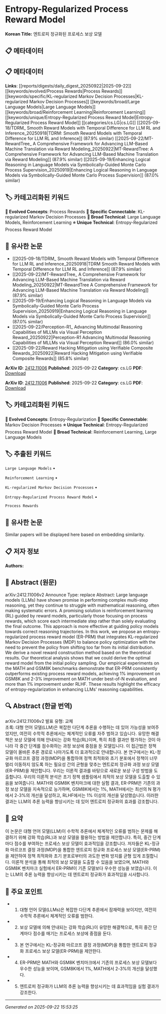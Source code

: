 # Entropy-Regularized Process Reward Model

**Korean Title:** 엔트로피 정규화된 프로세스 보상 모델

## 📋 메타데이터

## 📋 메타데이터

**Links**: [[reports/digests/daily_digest_20250922|2025-09-22]] [[keywords/evolved/Process Rewards|Process Rewards]] [[keywords/specific/KL-regularized Markov Decision Processes|KL-regularized Markov Decision Processes]] [[keywords/broad/Large Language Models|Large Language Models]] [[keywords/broad/Reinforcement Learning|Reinforcement Learning]] [[keywords/unique/Entropy-Regularized Process Reward Model|Entropy-Regularized Process Reward Model]] [[categories/cs.LG|cs.LG]] [[2025-09-18/TDRM_ Smooth Reward Models with Temporal Difference for LLM RL and Inference_20250918|TDRM: Smooth Reward Models with Temporal Difference for LLM RL and Inference]] (87.9% similar) [[2025-09-22/MT-RewardTree_ A Comprehensive Framework for Advancing LLM-Based Machine Translation via Reward Modeling_20250922|MT-RewardTree: A Comprehensive Framework for Advancing LLM-Based Machine Translation via Reward Modeling]] (87.9% similar) [[2025-09-19/Enhancing Logical Reasoning in Language Models via Symbolically-Guided Monte Carlo Process Supervision_20250919|Enhancing Logical Reasoning in Language Models via Symbolically-Guided Monte Carlo Process Supervision]] (87.0% similar)

## 🏷️ 카테고리화된 키워드
**🚀 Evolved Concepts**: Process Rewards
**🔗 Specific Connectable**: KL-regularized Markov Decision Processes
**🔬 Broad Technical**: Large Language Models, Reinforcement Learning
**⭐ Unique Technical**: Entropy-Regularized Process Reward Model
## 🔗 유사한 논문
- [[2025-09-18/TDRM_ Smooth Reward Models with Temporal Difference for LLM RL and Inference_20250918|TDRM Smooth Reward Models with Temporal Difference for LLM RL and Inference]] (87.9% similar)
- [[2025-09-22/MT-RewardTree_ A Comprehensive Framework for Advancing LLM-Based Machine Translation via Reward Modeling_20250922|MT-RewardTree A Comprehensive Framework for Advancing LLM-Based Machine Translation via Reward Modeling]] (87.9% similar)
- [[2025-09-19/Enhancing Logical Reasoning in Language Models via Symbolically-Guided Monte Carlo Process Supervision_20250919|Enhancing Logical Reasoning in Language Models via Symbolically-Guided Monte Carlo Process Supervision]] (87.0% similar)
- [[2025-09-22/Perception-R1_ Advancing Multimodal Reasoning Capabilities of MLLMs via Visual Perception Reward_20250922|Perception-R1 Advancing Multimodal Reasoning Capabilities of MLLMs via Visual Perception Reward]] (86.0% similar)
- [[2025-09-22/Reward Hacking Mitigation using Verifiable Composite Rewards_20250922|Reward Hacking Mitigation using Verifiable Composite Rewards]] (85.8% similar)


**ArXiv ID**: [2412.11006](https://arxiv.org/abs/2412.11006)
**Published**: 2025-09-22
**Category**: cs.LG
**PDF**: [Download](https://arxiv.org/pdf/2412.11006.pdf)


**ArXiv ID**: [2412.11006](https://arxiv.org/abs/2412.11006)
**Published**: 2025-09-22
**Category**: cs.LG
**PDF**: [Download](https://arxiv.org/pdf/2412.11006.pdf)

## 🏷️ 카테고리화된 키워드
**🚀 Evolved Concepts**: Entropy-Regularization
**🔗 Specific Connectable**: Markov Decision Processes
**⭐ Unique Technical**: Entropy-Regularized Process Reward Model
**🔬 Broad Technical**: Reinforcement Learning, Large Language Models

## 🏷️ 추출된 키워드



`Large Language Models` • 

`Reinforcement Learning` • 

`KL-regularized Markov Decision Processes` • 

`Entropy-Regularized Process Reward Model` • 

`Process Rewards`



## 🔗 유사한 논문

Similar papers will be displayed here based on embedding similarity.

## 📋 저자 정보

**Authors:** 

## 📄 Abstract (원문)

arXiv:2412.11006v2 Announce Type: replace 
Abstract: Large language models (LLMs) have shown promise in performing complex multi-step reasoning, yet they continue to struggle with mathematical reasoning, often making systematic errors. A promising solution is reinforcement learning (RL) guided by reward models, particularly those focusing on process rewards, which score each intermediate step rather than solely evaluating the final outcome. This approach is more effective at guiding policy models towards correct reasoning trajectories. In this work, we propose an entropy-regularized process reward model (ER-PRM) that integrates KL-regularized Markov Decision Processes (MDP) to balance policy optimization with the need to prevent the policy from shifting too far from its initial distribution. We derive a novel reward construction method based on the theoretical results. Our theoretical analysis shows that we could derive the optimal reward model from the initial policy sampling. Our empirical experiments on the MATH and GSM8K benchmarks demonstrate that ER-PRM consistently outperforms existing process reward models, achieving 1% improvement on GSM8K and 2-3% improvement on MATH under best-of-N evaluation, and more than 1% improvement under RLHF. These results highlight the efficacy of entropy-regularization in enhancing LLMs' reasoning capabilities.

## 🔍 Abstract (한글 번역)

arXiv:2412.11006v2 발표 유형: 교체  
초록: 대형 언어 모델(LLM)은 복잡한 다단계 추론을 수행하는 데 있어 가능성을 보여주었지만, 여전히 수학적 추론에서는 체계적인 오류를 자주 범하고 있습니다. 유망한 해결책은 보상 모델에 의해 안내되는 강화 학습(RL)이며, 특히 최종 결과만 평가하는 것이 아니라 각 중간 단계를 점수화하는 과정 보상에 중점을 둔 모델입니다. 이 접근법은 정책 모델이 올바른 추론 경로로 나아가도록 더 효과적으로 안내합니다. 본 연구에서는 KL-정규화 마르코프 결정 과정(MDP)을 통합하여 정책 최적화와 초기 분포에서 정책이 너무 멀리 이동하지 않도록 하는 필요성 간의 균형을 맞추는 엔트로피 정규화 과정 보상 모델(ER-PRM)을 제안합니다. 우리는 이론적 결과를 바탕으로 새로운 보상 구성 방법을 도출합니다. 우리의 이론적 분석은 초기 정책 샘플링에서 최적의 보상 모델을 도출할 수 있음을 보여줍니다. MATH와 GSM8K 벤치마크에 대한 실험 결과, ER-PRM은 기존의 과정 보상 모델을 지속적으로 능가하며, GSM8K에서는 1%, MATH에서는 최선의 N 평가에서 2-3%의 개선을 달성하고, RLHF에서는 1% 이상의 개선을 달성했습니다. 이러한 결과는 LLM의 추론 능력을 향상시키는 데 있어 엔트로피 정규화의 효과를 강조합니다.

## 📝 요약

이 논문은 대형 언어 모델(LLM)이 수학적 추론에서 체계적인 오류를 범하는 문제를 해결하기 위해 강화 학습(RL)과 보상 모델을 활용하는 방법을 제안합니다. 특히, 중간 단계마다 점수를 부여하는 프로세스 보상 모델이 효과적임을 강조합니다. 저자들은 KL-정규화 마르코프 결정 과정(MDP)을 통합한 엔트로피 정규화 프로세스 보상 모델(ER-PRM)을 제안하여 정책 최적화와 초기 분포로부터의 과도한 변화 방지를 균형 있게 조절합니다. 이론적 분석을 통해 최적의 보상 모델을 도출할 수 있음을 보였으며, MATH와 GSM8K 벤치마크 실험에서 ER-PRM이 기존 모델보다 우수한 성능을 보였습니다. 이는 LLM의 추론 능력을 향상시키는 데 엔트로피 정규화가 효과적임을 시사합니다.

## 🎯 주요 포인트


- 1. 대형 언어 모델(LLMs)은 복잡한 다단계 추론에서 잠재력을 보이지만, 여전히 수학적 추론에서 체계적인 오류를 범한다.

- 2. 보상 모델에 의해 안내되는 강화 학습(RL)이 유망한 해결책으로, 특히 중간 단계마다 점수를 매기는 프로세스 보상에 중점을 둔다.

- 3. 본 연구에서는 KL-정규화 마르코프 결정 과정(MDP)을 통합한 엔트로피 정규화 프로세스 보상 모델(ER-PRM)을 제안한다.

- 4. ER-PRM은 MATH와 GSM8K 벤치마크에서 기존의 프로세스 보상 모델보다 우수한 성능을 보이며, GSM8K에서 1%, MATH에서 2-3%의 개선을 달성했다.

- 5. 엔트로피 정규화가 LLM의 추론 능력을 향상시키는 데 효과적임을 실험 결과가 강조한다.


---

*Generated on 2025-09-22 15:53:25*